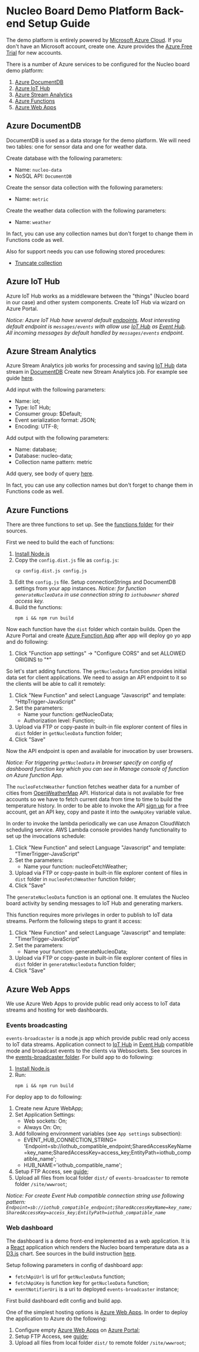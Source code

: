 # Nucleo Board Demo Platform Back-end Setup Guide

The demo platform is entirely powered by [Microsoft Azure Cloud](https://azure.microsoft.com/en-us/). If you don't have an Microsoft account, create one. Azure provides the [Azure Free Trial](https://azure.microsoft.com/en-us/offers/ms-azr-0044p/) for new accounts.

There is a number of Azure services to be configured for the Nucleo board demo platform:

1. [Azure DocumentDB](#azure-documentdb)
1. [Azure IoT Hub](#azure-iot-hub)
1. [Azure Stream Analytics](#azure-stream-analytics)
1. [Azure Functions](#azure-functions)
1. [Azure Web Apps](#azure-web-apps)

## Azure DocumentDB

DocumentDB is used as a data storage for the demo platform. We will need two tables: one for sensor data and one for weather data.

Create database with the following parameters:
- Name: `nucleo-data`
- NoSQL API: `DocumentDB`

Create the sensor data collection with the following parameters:
- Name: `metric`

Create the weather data collection with the following parameters:
- Name: `weather`

In fact, you can use any collection names but don't forget to change them in Functions code as well.

Also for support needs you can use following stored procedures:
- [Truncate collection](./documentdb/truncate_v_1_0.js)

## Azure IoT Hub

Azure IoT Hub works as a middleware between the "things" (Nucleo board in our case) and other system components.
Create IoT Hub via wizard on Azure Portal.

_Notice: Azure IoT Hub have several default [endpoints](https://docs.microsoft.com/en-us/azure/iot-hub/iot-hub-devguide-endpoints). 
Most interesting default endpoint is `messages/events` with allow use [IoT Hub](https://azure.microsoft.com/en-us/services/iot-hub/) as [Event Hub](https://azure.microsoft.com/en-us/services/event-hubs/).
All incoming messages by default handled by `messages/events` endpoint._

## Azure Stream Analytics

Azure Stream Analytics job works for processing and saving [IoT Hub](https://azure.microsoft.com/en-us/services/iot-hub/) data stream in [DocumentDB](https://azure.microsoft.com/en-us/services/documentdb/)
Create new Stream Analytics job. For example see guide [here](https://docs.microsoft.com/en-us/azure/stream-analytics/stream-analytics-add-inputs).

Add input with the following parameters:
- Name: iot;
- Type: IoT Hub;
- Consumer group: $Default;
- Event serialization format: JSON;
- Encoding: UTF-8;

Add output with the following parameters:
- Name: database;
- Database: nucleo-data;
- Collection name pattern: metric

Add query, see body of query [here](./stream-analytics/processIotHub.saq).

In fact, you can use any collection names but don't forget to change them in Functions code as well.

## Azure Functions

There are three functions to set up. See the [functions folder](./functions/) for their sources.

First we need to build the each of functions:
1. [Install Node.js](https://nodejs.org/en/download/package-manager/)
1. Copy the `config.dist.js` file as `config.js`:
    ```
    cp config.dist.js config.js
    ```
1. Edit the `config.js` file. Setup connectionStrings and DocumentDB settings from your app instances.
_Notice: for function `generateNucleoData` in use connection string to `iothubowner` shared access key._
1. Build the functions:
    ```
    npm i && npm run build
    ```
    
Now each function have the `dist` folder which contain builds. Open the Azure Portal and create [Azure Function App](https://docs.microsoft.com/en-us/azure/azure-functions/functions-create-first-azure-function) after app will deploy go yo app and do following:

1. Click "Function app settings" -> "Configure CORS" and set ALLOWED ORIGINS to "*"

So let's start adding functions.
The `getNucleoData` function provides initial data set for client applications. We need to assign an API endpoint to it so the clients will be able to call it remotely:

1. Click "New Function" and select Language "Javascript" and template: "HttpTrigger-JavaScript"
1. Set the parameters:
    - Name your function: getNucleoData;
    - Authorization level: Function;
1. Upload via FTP or copy-paste in built-in file explorer content of files in `dist` folder in `getNucleoData` function folder;
1. Click "Save"

Now the API endpoint is open and available for invocation by user browsers.

_Notice: For triggering `getNucleoData` in browser specify on config of dashboard function key which you can see in Manage console of function on Azure function App._

The `nucleoFetchWeather` function fetches weather data for a number of cities from [OpenWeatherMap](http://openweathermap.org/) API. Historical data is not available for free accounts so we have to fetch current data from time to time to build the temperature history. In order to be able to invoke the API [sign up](https://home.openweathermap.org/users/sign_up) for a free account, get an API key, copy and paste it into the `owmApiKey` variable value.

In order to invoke the lambda periodically we can use Amazon CloudWatch scheduling service. AWS Lambda console provides handy functionality to set up the invocations schedule:

1. Click "New Function" and select Language "Javascript" and template: "TimerTrigger-JavaScript"
1. Set the parameters:
    - Name your function: nucleoFetchWeather;
1. Upload via FTP or copy-paste in built-in file explorer content of files in `dist` folder in `nucleoFetchWeather` function folder;
1. Click "Save"

The `generateNucleoData` function is an optional one. It emulates the Nucleo board activity by sending messages to IoT Hub and generating markers.

This function requires more privileges in order to publish to IoT data streams. Perform the following steps to grant it access:

1. Click "New Function" and select Language "Javascript" and template: "TimerTrigger-JavaScript"
1. Set the parameters:
    - Name your function: generateNucleoData;
1. Upload via FTP or copy-paste in built-in file explorer content of files in `dist` folder in `generateNucleoData` function folder;
1. Click "Save"
    
## Azure Web Apps

We use Azure Web Apps to provide public read only access to IoT data streams and hosting for web dashboards.

### Events broadcasting

`events-broadcaster` is a node.js app which provide public read only access to IoT data streams.
Application connect to [IoT Hub](https://azure.microsoft.com/en-us/services/iot-hub/) in [Event Hub](https://azure.microsoft.com/en-us/services/event-hubs/) compatible mode and broadcast events to the clients via Websockets.
See sources in the [events-broadcaster folder](./events-broadcaster/).
For build app to do following:

1. [Install Node.js](https://nodejs.org/en/download/package-manager/)
1. Run:
    ```
    npm i && npm run build
    ```
    
For deploy app to do following:
1. Create new Azure WebApp;
1. Set Application Settings: 
    - Web sockets: On;
    - Always On: On;
1. Add following environment variables (see `App settings` subsection):
    - EVENT_HUB_CONNECTION_STRING= 'Endpoint=sb://iothub_compatible_endpoint;SharedAccessKeyName=key_name;SharedAccessKey=access_key;EntityPath=iothub_compatible_name';
    - HUB_NAME='iothub_compatible_name';
1. Setup FTP Access, see [guide](https://blogs.msdn.microsoft.com/kaushal/2014/08/01/microsoft-azure-web-site-connect-to-your-site-via-ftp-and-uploaddownload-files/);
1. Upload all files from local folder `dist/` of `events-broadcaster` to remote folder `/site/wwwroot`;

_Notice: For create Event Hub compatible connection string use following pattern:
`Endpoint=sb://iothub_compatible_endpoint;SharedAccessKeyName=key_name;SharedAccessKey=access_key;EntityPath=iothub_compatible_name`_

### Web dashboard

The dashboard is a demo front-end implemented as a web application. It is a [React](https://facebook.github.io/react/) application which renders the Nucleo board temperature data as a [D3.js](https://d3js.org/) chart.
See sources in the build instruction [here](../dashboard/README.md).

Setup following parameters in config of dashboard app:
- `fetchApiUrl` is url for `getNucleoData` function;
- `fetchApiKey` is function key for `getNucleoData` function;
- `eventNotifierUri` is a uri to deployed `events-broadcaster` instance;

First build dashboard edit config and build app.

One of the simplest hosting options is [Azure Web Apps](https://azure.microsoft.com/en-us/services/app-service/web/). In order to deploy the application to Azure do the following:

1. Configure empty [Azure Web Apps](https://azure.microsoft.com/en-us/services/app-service/web/) on [Azure Portal](https://portal.azure.com/#);
1. Setup FTP Access, see [guide](https://blogs.msdn.microsoft.com/kaushal/2014/08/01/microsoft-azure-web-site-connect-to-your-site-via-ftp-and-uploaddownload-files/);
1. Upload all files from local folder `dist/` to remote folder `/site/wwwroot`;
